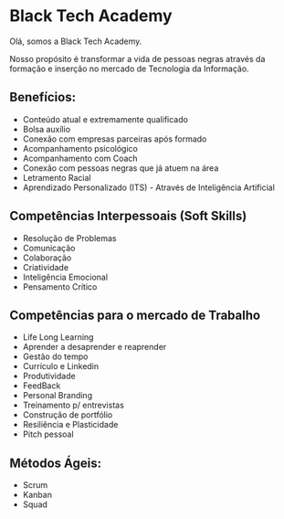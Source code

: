 
# Black Tech Academy

Olá, somos a Black Tech Academy. 

Nosso propósito é transformar a vida de pessoas negras através da formação e inserção no mercado de Tecnologia da Informação.

## Benefícios:
- Conteúdo atual e extremamente qualificado
- Bolsa auxílio 
- Conexão com empresas parceiras após formado
- Acompanhamento psicológico
- Acompanhamento com Coach
- Conexão com pessoas negras que já atuem na área
- Letramento Racial
- Aprendizado Personalizado (ITS) - Através de Inteligência Artificial

## Competências Interpessoais (Soft Skills)
- Resolução de Problemas
- Comunicação
- Colaboração
- Criatividade
- Inteligência Emocional
- Pensamento Crítico

## Competências para o mercado de Trabalho
- Life Long Learning
- Aprender a desaprender e reaprender
- Gestão do tempo
- Currículo e Linkedin
- Produtividade
- FeedBack
- Personal Branding
- Treinamento p/ entrevistas
- Construção de portfólio
- Resiliência e Plasticidade
- Pitch pessoal

##  Métodos Ágeis:
- Scrum
- Kanban
- Squad

